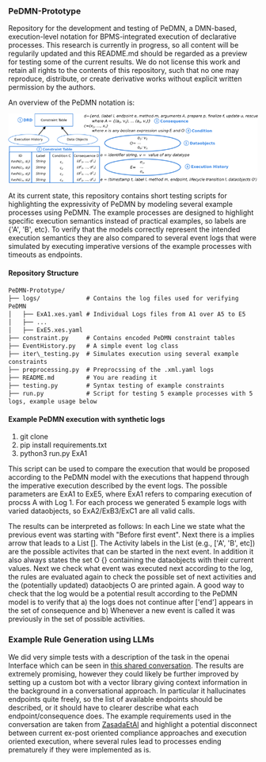 ### PeDMN-Prototype

Repository for the development and testing of PeDMN, a DMN-based, execution-level notation for BPMS-integrated execution of declarative processes. This research is currently in progress, so all content will be regularily updated and this README.md should be regarded as a preview for testing some of the current results. We do not license this work and retain all rights to the contents of this repository, such that no one may reproduce, distribute, or create derivative works without explicit written permission by the authors. 

An overview of the PeDMN notation is:

![PeDMN-Overview](DemoImages/DRDV2.png)

At its current state, this repository contains short testing scripts for highlighting the expressivity of PeDMN by modeling several example processes using PeDMN. The example processes are designed to highlight specific execution semantics instead of practical examples, so labels are {'A', 'B', etc}. To verify that the models correctly represent the intended execution semantics they are also compared to several event logs that were simulated by executing imperative versions of the example processes with timeouts as endpoints.

#### Repository Structure
```
PeDMN-Prototype/
├── logs/             # Contains the log files used for verifying PeDMN
│   ├── ExA1.xes.yaml # Individual Logs files from A1 over A5 to E5
│   ├── ...
│   ├── ExE5.xes.yaml
├── constraint.py     # Contains encoded PeDMN constraint tables
├── EventHistory.py   # A simple event log class
├── iter\_testing.py  # Simulates execution using several example constraints
├── preprocessing.py  # Preprocssing of the .xml.yaml logs
├── README.md         # You are reading it 
├── testing.py        # Syntax testing of example constraints
├── run.py            # Script for testing 5 example processes with 5 logs, example usage below
```

#### Example PeDMN execution with synthetic logs 

1. git clone 
2. pip install requirements.txt
3. python3 run.py ExA1

This script can be used to compare the execution that would be proposed according to the PeDMN model with the executions that happend through the imperative execution described by the event logs. The possible parameters are ExA1 to ExE5, where ExA1 refers to comparing execution of procss A with Log 1. For each process we generated 5 example logs with varied dataobjects, so ExA2/ExB3/ExC1 are all valid calls.

The results can be interpreted as follows: In each Line we state what the previous event was starting with "Before first event". Next there is a implies arrow that leads to a List []. The Activity labels in the List (e.g., ['A', 'B', etc]) are the possible activites that can be started in the next event. In addition it also always states the set O {} containing the dataobjects with their current values. Next we check what event was executed next according to the log, the rules are evaluated again to check the possible set of next activities and the (potentially updated) dataobjects O are printed again. A good way to check that the log would be a potential result according to the PeDMN model is to verify that a) the logs does not continue after ['end'] appears in the set of consequence and b) Whenever a new event is called it was previously in the set of possible activities. 


### Example Rule Generation using LLMs
We did very simple tests with a description of the task in the openai Interface which can be seen in [this shared conversation](https://chatgpt.com/share/68a3166c-6f08-800f-a27a-3f8ae2f2b8b1). The results are extremely promising, however they could likely be further improved by setting up a custom bot with a vector library giving context information in the background in a conversational approach. In particular it hallucinates endpoints quite freely, so the list of available endpoints should be described, or it should have to clearer describe what each endpoint/consequence does. The example requirements used in the conversation are taken from [ZasadaEtAl](https://www.mdpi.com/2674-113X/2/1/4) and highlight a potential disconnect between current ex-post oriented compliance approaches and execution oriented execution, where several rules lead to processes ending prematurely if they were implemented as is. 
